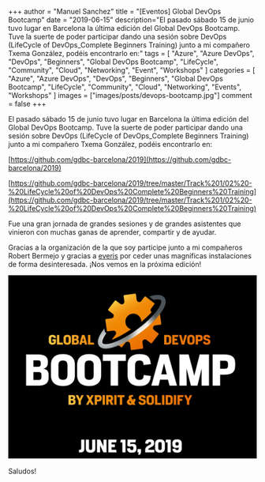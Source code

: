 +++
author = "Manuel Sanchez"
title = "[Eventos] Global DevOps Bootcamp"
date = "2019-06-15"
description="El pasado sábado 15 de junio tuvo lugar en Barcelona la última edición del Global DevOps Bootcamp. Tuve la suerte de poder participar dando una sesión sobre DevOps (LifeCycle of DevOps_Complete Beginners Training) junto a mi compañero Txema González, podéis encontrarlo en:"
tags = [
    "Azure", "Azure DevOps", "DevOps", "Beginners", "Global DevOps Bootcamp", "LifeCycle", "Community", "Cloud", "Networking",  "Event", "Workshops"
]
categories = [
    "Azure", "Azure DevOps", "DevOps", "Beginners", "Global DevOps Bootcamp", "LifeCycle", "Community", "Cloud", "Networking",  "Events", "Workshops"
]
images  = ["images/posts/devops-bootcamp.jpg"]
comment = false
+++

El pasado sábado 15 de junio tuvo lugar en Barcelona la última edición del Global DevOps Bootcamp. Tuve la suerte de poder participar dando una sesión sobre DevOps (LifeCycle of DevOps_Complete Beginners Training) junto a mi compañero Txema González, podéis encontrarlo en:

[https://github.com/gdbc-barcelona/2019](https://github.com/gdbc-barcelona/2019)

[https://github.com/gdbc-barcelona/2019/tree/master/Track%201/02%20-%20LifeCycle%20of%20DevOps%20Complete%20Beginners%20Training](https://github.com/gdbc-barcelona/2019/tree/master/Track%201/02%20-%20LifeCycle%20of%20DevOps%20Complete%20Beginners%20Training)

Fue una gran jornada de grandes sesiones y de grandes asistentes que vinieron con muchas ganas de aprender, compartir y de ayudar.

Gracias a la organización de la que soy participe junto a mi compañeros Robert Bermejo y gracias a [everis](https://everis.com/global/en) por ceder unas magníficas instalaciones de forma desinteresada.
¡Nos vemos en la próxima edición!

![alt text](images/posts/devops-bootcamp.jpg "Logo DevOps 2019")

Saludos!